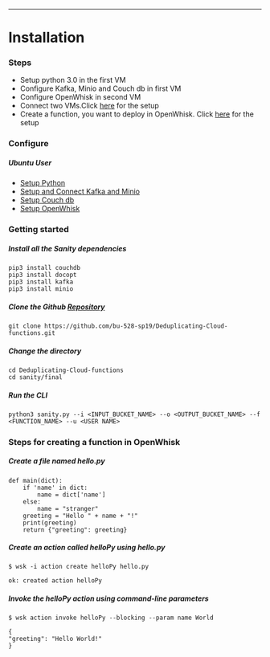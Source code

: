 ** **

# Installation 

### Steps
-   Setup python 3.0 in the first VM
-   Configure Kafka, Minio and Couch db in first VM
-   Configure OpenWhisk in second VM
-   Connect two VMs.Click [here](Openwhiskvm.md) for the setup
-   Create a function, you want to deploy in OpenWhisk. Click [here](#steps-for-creating-a-function-in-openWhisk) for the setup

### Configure
##### Ubuntu User
- [Setup Python](https://www.digitalocean.com/community/tutorials/how-to-install-python-3-and-set-up-a-local-programming-environment-on-ubuntu-16-04)
- [Setup and Connect Kafka and Minio](kafka-minio.md)
- [Setup Couch db](https://github.com/apache/couchdb-docker/blob/master/README.md)
- [Setup OpenWhisk](https://github.com/apache/incubator-openwhisk/blob/master/ansible/README.md)

### Getting started
##### Install all the Sanity dependencies
```
pip3 install couchdb
pip3 install docopt
pip3 install kafka
pip3 install minio
```
##### Clone the Github [Repository](https://github.com/bu-528-sp19/Deduplicating-Cloud-functions.git)
```
git clone https://github.com/bu-528-sp19/Deduplicating-Cloud-functions.git 
```

##### Change the directory
```
cd Deduplicating-Cloud-functions
cd sanity/final
```

##### Run the CLI
```
python3 sanity.py --i <INPUT_BUCKET_NAME> --o <OUTPUT_BUCKET_NAME> --f <FUNCTION_NAME> --u <USER NAME>
```

#####

### Steps for creating a function in OpenWhisk

##### Create a file named hello.py
```
def main(dict):
    if 'name' in dict:
        name = dict['name']
    else:
        name = "stranger"
    greeting = "Hello " + name + "!"
    print(greeting)
    return {"greeting": greeting}
```

##### Create an action called helloPy using hello.py
```
$ wsk -i action create helloPy hello.py
```
```
ok: created action helloPy
```

##### Invoke the helloPy action using command-line parameters
```
$ wsk action invoke helloPy --blocking --param name World
```

```
{
"greeting": "Hello World!"
}
```


